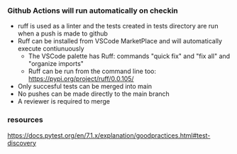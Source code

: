 
### Github Actions will run automatically on checkin
- ruff is used as a linter and the tests created in tests directory are run when a push is made to github
- Ruff can be installed from VSCode MarketPlace and will automatically execute contiunuously
  - The VSCode palette has Ruff: commands "quick fix" and "fix all" and "organize imports"
  - Ruff can be run from the command line too: https://pypi.org/project/ruff/0.0.105/ 
- Only succesful tests can be merged into main
- No pushes can be made directly to the main branch
- A reviewer is required to merge

### resources
https://docs.pytest.org/en/7.1.x/explanation/goodpractices.html#test-discovery